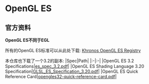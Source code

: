 # OpenGL ES

## 官方资料
**OpenGL ES不同于EGL**

所有的OpenGL ES标准可以从此处下载:
[Khronos OpenGL ES Registry](https://www.khronos.org/registry/OpenGL/index_es.php)

本仓库也下载了一个3.2的副本:
|Spec|Path|
|:-|:-|
|OpenGL ES 3.2 Specifications|[es_spec_3.2.pdf](es_spec_3.2.pdf)|
|OpenGL ES Shading Language 3.20 Specification|[GLSL_ES_Specification_3.20.pdf](GLSL_ES_Specification_3.20.pdf)|
|OpenGL ES Quick Reference Card|[opengles32-quick-reference-card.pdf](opengles32-quick-reference-card.pdf)|